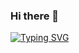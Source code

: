 ### Hi there 👋

[![Typing SVG](https://readme-typing-svg.herokuapp.com?color=%23FF5DA2&lines=10+years+of+Experience;Full+Stack+Web+Developer;React+Scotland+Meetup+Organiser;Web+Accessibility+advocate;React%2C+TypeScript%2C+JavaScript+enthusiastic;DevOps+Engineer)](https://git.io/typing-svg)


<!--
**balramsinghindia/balramsinghindia** is a ✨ _special_ ✨ repository because its `README.md` (this file) appears on your GitHub profile.

Here are some ideas to get you started:

- 🔭 I’m currently working on ...
- 🌱 I’m currently learning ...
- 👯 I’m looking to collaborate on ...
- 🤔 I’m looking for help with ...
- 💬 Ask me about ...
- 📫 How to reach me: ...
- 😄 Pronouns: ...
- ⚡ Fun fact: ...
-->
